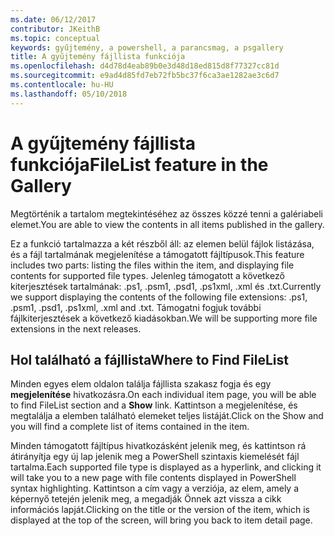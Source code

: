 ```yaml
---
ms.date: 06/12/2017
contributor: JKeithB
ms.topic: conceptual
keywords: gyűjtemény, a powershell, a parancsmag, a psgallery
title: A gyűjtemény fájllista funkciója
ms.openlocfilehash: d4d78d4eab89b0e3d48d18ed815d8f77327cc81d
ms.sourcegitcommit: e9ad4d85fd7eb72fb5bc37f6ca3ae1282ae3c6d7
ms.contentlocale: hu-HU
ms.lasthandoff: 05/10/2018
---
```

# <a name="filelist-feature-in-the-gallery"></a><span data-ttu-id="877d8-103">A gyűjtemény fájllista funkciója</span><span class="sxs-lookup"><span data-stu-id="877d8-103">FileList feature in the Gallery</span></span>

<span data-ttu-id="877d8-104">Megtörténik a tartalom megtekintéséhez az összes közzé tenni a galériabeli elemet.</span><span class="sxs-lookup"><span data-stu-id="877d8-104">You are able to view the contents in all items published in the gallery.</span></span>

<span data-ttu-id="877d8-105">Ez a funkció tartalmazza a két részből áll: az elemen belül fájlok listázása, és a fájl tartalmának megjelenítése a támogatott fájltípusok.</span><span class="sxs-lookup"><span data-stu-id="877d8-105">This feature includes two parts: listing the files within the item, and displaying file contents for supported file types.</span></span> <span data-ttu-id="877d8-106">Jelenleg támogatott a következő kiterjesztések tartalmának: .ps1, .psm1, .psd1, .ps1xml, .xml és .txt.</span><span class="sxs-lookup"><span data-stu-id="877d8-106">Currently we support displaying the contents of the following file extensions: .ps1, .psm1, .psd1, .ps1xml, .xml and .txt.</span></span> <span data-ttu-id="877d8-107">Támogatni fogjuk további fájlkiterjesztések a következő kiadásokban.</span><span class="sxs-lookup"><span data-stu-id="877d8-107">We will be supporting more file extensions in the next releases.</span></span>

## <a name="where-to-find-filelist"></a><span data-ttu-id="877d8-108">Hol található a fájllista</span><span class="sxs-lookup"><span data-stu-id="877d8-108">Where to Find FileList</span></span>

<span data-ttu-id="877d8-109">Minden egyes elem oldalon találja fájllista szakasz fogja és egy **megjelenítése** hivatkozásra.</span><span class="sxs-lookup"><span data-stu-id="877d8-109">On each individual item page, you will be able to find FileList section and a **Show** link.</span></span> <span data-ttu-id="877d8-110">Kattintson a megjelenítése, és megtalálja a elemben található elemeket teljes listáját.</span><span class="sxs-lookup"><span data-stu-id="877d8-110">Click on the Show and you will find a complete list of items contained in the item.</span></span>

<span data-ttu-id="877d8-111">Minden támogatott fájltípus hivatkozásként jelenik meg, és kattintson rá átirányítja egy új lap jelenik meg a PowerShell szintaxis kiemelését fájl tartalma.</span><span class="sxs-lookup"><span data-stu-id="877d8-111">Each supported file type is displayed as a hyperlink, and clicking it will take you to a new page with file contents displayed in PowerShell syntax highlighting.</span></span> <span data-ttu-id="877d8-112">Kattintson a cím vagy a verziója, az elem, amely a képernyő tetején jelenik meg, a megadják Önnek azt vissza a cikk információs lapját.</span><span class="sxs-lookup"><span data-stu-id="877d8-112">Clicking on the title or the version of the item, which is displayed at the top of the screen, will bring you back to item detail page.</span></span>